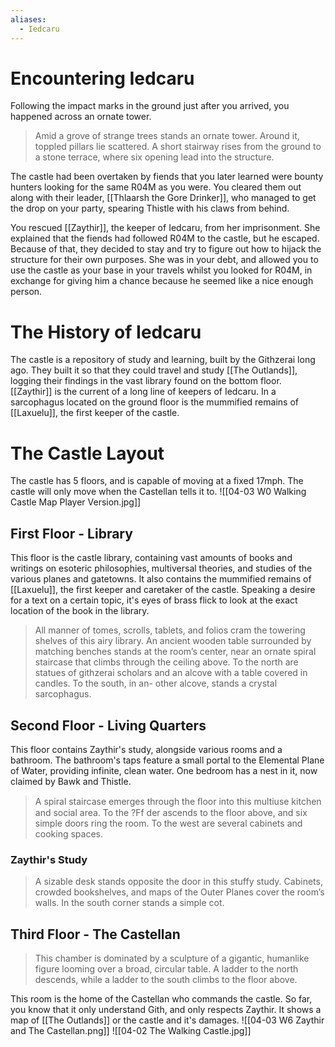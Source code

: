 ```yaml
---
aliases:
  - Iedcaru
---
```

# Encountering Iedcaru
Following the impact marks in the ground just after you arrived, you happened across an ornate tower.

> Amid a grove of strange trees stands an ornate tower. Around it, toppled pillars lie scattered. A short stairway rises from the ground to a stone terrace, where six opening lead into the structure.

The castle had been overtaken by fiends that you later learned were bounty hunters looking for the same R04M as you were. You cleared them out along with their leader, [[Thlaarsh the Gore Drinker]], who managed to get the drop on your party, spearing Thistle with his claws from behind. 

You rescued [[Zaythir]], the keeper of Iedcaru, from her imprisonment. She explained that the fiends had followed R04M to the castle, but he escaped. Because of that, they decided to stay and try to figure out how to hijack the structure for their own purposes. She was in your debt, and allowed you to use the castle as your base in your travels whilst you looked for R04M, in exchange for giving him a chance because he seemed like a nice enough person. 
# The History of Iedcaru
The castle is a repository of study and learning, built by the Githzerai long ago. They built it so that they could travel and study [[The Outlands]], logging their findings in the vast library found on the bottom floor. [[Zaythir]] is the current of a long line of keepers of Iedcaru. In a sarcophagus located on the ground floor is the mummified remains of [[Laxuelu]], the first keeper of the castle. 
# The Castle Layout
The castle has 5 floors, and is capable of moving at a fixed 17mph. The castle will only move when the Castellan tells it to.
![[04-03 W0 Walking Castle Map Player Version.jpg]]
## First Floor - Library
This floor is the castle library, containing vast amounts of books and writings on esoteric philosophies, multiversal theories, and studies of the various planes and gatetowns. It also contains the mummified remains of [[Laxuelu]], the first keeper and caretaker of the castle. Speaking a desire for a text on a certain topic, it's eyes of brass flick to look at the exact location of the book in the library. 

> All manner of tomes, scrolls, tablets, and folios cram the towering shelves of this airy library. An ancient wooden table surrounded by matching benches stands at the room’s center, near an ornate spiral staircase that climbs through the ceiling above. To the north are statues of githzerai scholars and an alcove with a table covered in candles. To the south, in an- other alcove, stands a crystal sarcophagus.
## Second Floor - Living Quarters
This floor contains Zaythir's study, alongside various rooms and a bathroom. The bathroom's taps feature a small portal to the Elemental Plane of Water, providing infinite, clean water. One bedroom has a nest in it, now claimed by Bawk and Thistle.

> A spiral staircase emerges through the ﬂoor into this multiuse kitchen and social area. To the ?Ff der ascends to the floor above, and six simple doors ring the room. To the west are several cabinets and cooking spaces.
### Zaythir's Study
> A sizable desk stands opposite the door in this stuffy study. Cabinets, crowded bookshelves, and maps of the Outer Planes cover the room’s walls. In the south corner stands a simple cot. 
## Third Floor - The Castellan
> This chamber is dominated by a sculpture of a gigantic, humanlike figure looming over a broad, circular table. A ladder to the north descends, while a ladder to the south climbs to the floor above. 

This room is the home of the Castellan who commands the castle. So far, you know that it only understand Gith, and only respects Zaythir. It shows a map of [[The Outlands]] or the castle and it's damages. 
![[04-03 W6 Zaythir and The Castellan.png]]
![[04-02 The Walking Castle.jpg]]